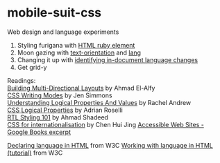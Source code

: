 # mobile-suit-css
Web design and language experiments 

1. Styling furigana with [HTML ruby element](https://developer.mozilla.org/en-US/docs/Web/HTML/Element/ruby)
2. Moon gazing with [text-orientation](https://developer.mozilla.org/en-US/docs/Web/CSS/text-orientation) and [lang](https://developer.mozilla.org/en-US/docs/Web/HTML/Global_attributes/lang)
3. Changing it up with [identifying in-document language changes](https://www.w3.org/International/techniques/authoring-html#indoclang)
4. Get grid-y

Readings:  
[Building Multi-Directional Layouts](https://css-tricks.com/building-multi-directional-layouts/) by Ahmad El-Alfy  
[CSS Writing Modes](https://24ways.org/2016/css-writing-modes/) by Jen Simmons  
[Understanding Logical Properties And Values](https://www.smashingmagazine.com/2018/03/understanding-logical-properties-values/) by Rachel Andrew   
[CSS Logical Properties](https://adrianroselli.com/2019/11/css-logical-properties.html) by Adrian Roselli  
[RTL Styling 101](https://www.rtlstyling.com/posts/rtl-styling/) by Ahmad Shadeed  
[CSS for internationalisation](https://chenhuijing.com/blog/css-for-i18n/#%F0%9F%8E%B9) by Chen Hui Jing
[Accessible Web Sites - Google Books excerpt](https://books.google.ca/books?id=FkcnCgAAQBAJ&pg=PA49&lpg=PA49&dq=japanese+katakana+accessibility&source=bl&ots=sKq_GlCzVD&sig=ACfU3U2B-nv-HiCT4NMDydj1dnDhyzc1Kw&hl=en&sa=X&ved=2ahUKEwjWroi98uPpAhXPVs0KHQJgBZMQ6AEwDnoECAgQAQ#v=onepage&q=japanese%20katakana%20accessibility&f=false)

[Declaring language in HTML](https://www.w3.org/International/tutorials/language-decl/) from W3C
[Working with language in HTML (tutorial)](https://www.w3.org/International/tutorials/language-decl/) from W3C
